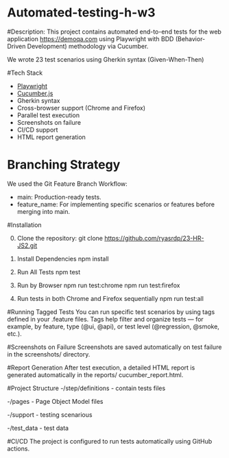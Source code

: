 # Automated-testing-h-w3
#Description:
This project contains automated end-to-end tests for the web application https://demoqa.com using Playwright with BDD (Behavior-Driven Development) methodology via Cucumber.

We wrote 23 test scenarios  using Gherkin syntax (Given-When-Then)

#Tech Stack
- [Playwright](https://playwright.dev/)
- [Cucumber.js](https://github.com/cucumber/cucumber-js)
- Gherkin syntax
- Cross-browser support (Chrome and Firefox)
- Parallel test execution
- Screenshots on failure
- CI/CD support
- HTML report generation


#  Branching Strategy
We used the Git Feature Branch Workflow:
- main: Production-ready tests.
- feature_name: For implementing specific scenarios or features before merging into main.

#Installation

0. Clone the repository:
git clone https://github.com/ryasrdp/23-HR-JS2.git

1. Install Dependencies
npm install

2. Run All Tests
npm test

3. Run by Browser
npm run test:chrome
npm run test:firefox
4. Run tests in both Chrome and Firefox sequentially
npm run test:all

#Running Tagged Tests
You can run specific test scenarios by using tags defined in your .feature files. Tags help filter and organize tests — for example, by feature, type (@ui, @api), or test level (@regression, @smoke, etc.).


#Screenshots on Failure
Screenshots are saved automatically on test failure in the screenshots/ directory.


#Report Generation
After test execution, a detailed HTML report is generated automatically in the reports/ cucumber_report.html.



#Project Structure
-/step/definitions - contain tests files

-/pages - Page Object Model files

-/support - testing scenarious

-/test_data - test data

#CI/CD
The project is configured to run tests automatically using GitHub actions.

